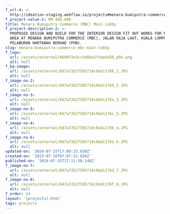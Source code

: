 ```yaml
---
f_url-4: >-
  http://ideation-staging.webflow.io/projects#menara-bumiputra-commerce-mbc-main-lobby
f_project-value-2: RM 488,888
title: Menara Bumiputra Commerce (MBC) Main Lobby
f_project-description-2: >-
  PROPOSED DESIGN AND BUILD FOR THE INTERIOR DESIGN FIT OUT WORKS FOR MAIN LOBBY
  AREA AT MENARA BUMIPUTRA COMMERCE (MBC), JALAN RAJA LAUT, KUALA LUMPUR FOR
  PELABURAN HARTANAH BERHAD (PHB). 
slug: menara-bumiputra-commerce-mbc-main-lobby
f_logo:
  url: /assets/external/6690f2e3cc5d8ba2fcbebd38_phb.png
  alt: null
f_bg-image:
  url: /assets/external/667a72b27585718c0ab11768_1.JPG
  alt: null
f_image-no-2:
  url: /assets/external/667a72b27585718c0ab11769_2.JPG
  alt: null
f_image-no-3:
  url: /assets/external/667a72b27585718c0ab1176a_3.JPG
  alt: null
f_image-no-5:
  url: /assets/external/667a72b27585718c0ab1176c_5.JPG
  alt: null
f_image-no-4:
  url: /assets/external/667a72b27585718c0ab1176b_4.JPG
  alt: null
f_image-no-6:
  url: /assets/external/667a72b27585718c0ab1176e_6.JPG
  alt: null
updated-on: '2024-07-15T17:09:33.830Z'
created-on: '2023-07-16T07:07:31.828Z'
published-on: '2024-07-15T17:11:50.146Z'
f_image-no-7:
  url: /assets/external/667a72b27585718c0ab1176d_7.JPG
  alt: null
f_image-no-8:
  url: /assets/external/667a72b27585718c0ab1176f_8.JPG
  alt: null
f_order: 14
layout: '[projects].html'
tags: projects
---
```



